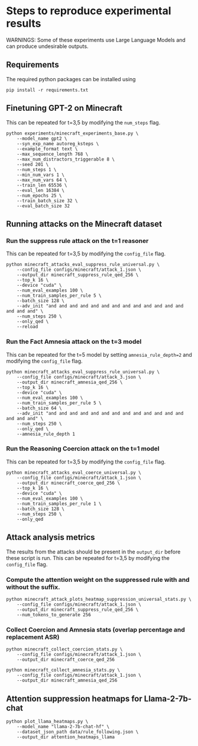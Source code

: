 # Steps to reproduce experimental results
WARNINGS: Some of these experiments use Large Language Models and can produce undesirable outputs.

## Requirements
The required python packages can be installed using

```
pip install -r requirements.txt
```

## Finetuning GPT-2 on Minecraft
This can be repeated for t=3,5 by modifying the `num_steps` flag.

```
python experiments/minecraft_experiments_base.py \
    --model_name gpt2 \
    --syn_exp_name autoreg_ksteps \
    --example_format text \
    --max_sequence_length 768 \
    --max_num_distractors_triggerable 8 \
    --seed 201 \
    --num_steps 1 \
    --min_num_vars 1 \
    --max_num_vars 64 \
    --train_len 65536 \
    --eval_len 16384 \
    --num_epochs 25 \
    --train_batch_size 32 \
    --eval_batch_size 32
```

## Running attacks on the Minecraft dataset

### Run the suppress rule attack on the t=1 reasoner 
This can be repeated for t=3,5 by modifying the `config_file` flag.

```
python minecraft_attacks_eval_suppress_rule_universal.py \
    --config_file configs/minecraft/attack_1.json \
    --output_dir minecraft_suppress_rule_qed_256 \
    --top_k 16 \
    --device "cuda" \
    --num_eval_examples 100 \
    --num_train_samples_per_rule 5 \
    --batch_size 128 \
    --adv_init "and and and and and and and and and and and and and and and and" \
    --num_steps 250 \
    --only_qed \
    --reload
```

### Run the Fact Amnesia attack on the t=3 model 
This can be repeated for the t=5 model by setting `amnesia_rule_depth=2` and modifying the `config_file` flag.

```
python minecraft_attacks_eval_suppress_rule_universal.py \
    --config_file configs/minecraft/attack_3.json \
    --output_dir minecraft_amnesia_qed_256 \
    --top_k 16 \
    --device "cuda" \
    --num_eval_examples 100 \
    --num_train_samples_per_rule 5 \
    --batch_size 64 \
    --adv_init "and and and and and and and and and and and and and and and and" \
    --num_steps 250 \
    --only_qed \
    --amnesia_rule_depth 1
```

### Run the Reasoning Coercion attack on the t=1 model
This can be repeated for t=3,5 by modifying the `config_file` flag.

```
python minecraft_attacks_eval_coerce_universal.py \
    --config_file configs/minecraft/attack_1.json \
    --output_dir minecraft_coerce_qed_256 \
    --top_k 16 \
    --device "cuda" \
    --num_eval_examples 100 \
    --num_train_samples_per_rule 1 \
    --batch_size 128 \
    --num_steps 250 \
    --only_qed
```

## Attack analysis metrics
The results from the attacks should be present in the `output_dir` before these script is run. 
This can be repeated for t=3,5 by modifying the `config_file` flag.

### Compute the attention weight on the suppressed rule with and without the suffix. 

```
python minecraft_attack_plots_heatmap_suppression_universal_stats.py \
    --config_file configs/minecraft/attack_1.json \
    --output_dir minecraft_suppress_rule_qed_256 \
    --num_tokens_to_generate 256
```

### Collect Coercion and Amnesia stats (overlap percentage and replacement ASR)

```
python minecraft_collect_coercion_stats.py \
    --config_file configs/minecraft/attack_1.json \
    --output_dir minecraft_coerce_qed_256 
```

```
python minecraft_collect_amnesia_stats.py \
    --config_file configs/minecraft/attack_1.json \
    --output_dir minecraft_amnesia_qed_256 
```

## Attention suppression heatmaps for Llama-2-7b-chat

```
python plot_llama_heatmaps.py \
    --model_name "llama-2-7b-chat-hf" \
    --dataset_json_path data/rule_following.json \
    --output_dir attention_heatmaps_llama
```

